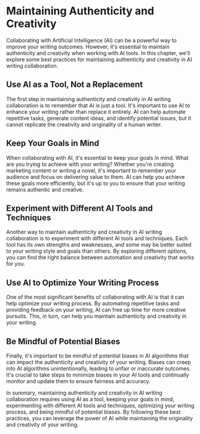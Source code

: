 Maintaining Authenticity and Creativity
=============================================================================================

Collaborating with Artificial Intelligence (AI) can be a powerful way to improve your writing outcomes. However, it's essential to maintain authenticity and creativity when working with AI tools. In this chapter, we'll explore some best practices for maintaining authenticity and creativity in AI writing collaboration.

Use AI as a Tool, Not a Replacement
-----------------------------------

The first step in maintaining authenticity and creativity in AI writing collaboration is to remember that AI is just a tool. It's important to use AI to enhance your writing rather than replace it entirely. AI can help automate repetitive tasks, generate content ideas, and identify potential issues, but it cannot replicate the creativity and originality of a human writer.

Keep Your Goals in Mind
-----------------------

When collaborating with AI, it's essential to keep your goals in mind. What are you trying to achieve with your writing? Whether you're creating marketing content or writing a novel, it's important to remember your audience and focus on delivering value to them. AI can help you achieve these goals more efficiently, but it's up to you to ensure that your writing remains authentic and creative.

Experiment with Different AI Tools and Techniques
-------------------------------------------------

Another way to maintain authenticity and creativity in AI writing collaboration is to experiment with different AI tools and techniques. Each tool has its own strengths and weaknesses, and some may be better suited to your writing style and goals than others. By exploring different options, you can find the right balance between automation and creativity that works for you.

Use AI to Optimize Your Writing Process
---------------------------------------

One of the most significant benefits of collaborating with AI is that it can help optimize your writing process. By automating repetitive tasks and providing feedback on your writing, AI can free up time for more creative pursuits. This, in turn, can help you maintain authenticity and creativity in your writing.

Be Mindful of Potential Biases
------------------------------

Finally, it's important to be mindful of potential biases in AI algorithms that can impact the authenticity and creativity of your writing. Biases can creep into AI algorithms unintentionally, leading to unfair or inaccurate outcomes. It's crucial to take steps to minimize biases in your AI tools and continually monitor and update them to ensure fairness and accuracy.

In summary, maintaining authenticity and creativity in AI writing collaboration requires using AI as a tool, keeping your goals in mind, experimenting with different AI tools and techniques, optimizing your writing process, and being mindful of potential biases. By following these best practices, you can leverage the power of AI while maintaining the originality and creativity of your writing.
